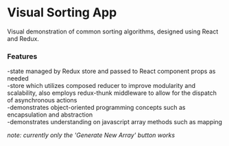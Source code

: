 # Visual Sorting App
  
Visual demonstration of common sorting algorithms, designed using React and Redux.
  
### Features
  
-state managed by Redux store and passed to React component props as needed  
-store which utilizes composed reducer to improve modularity and scalability, also employs redux-thunk middleware to allow for the dispatch of asynchronous actions  
-demonstrates object-oriented programming concepts such as encapsulation and abstraction  
-demonstrates understanding on javascript array methods such as mapping  
  
  
*note: currently only the 'Generate New Array' button works*
